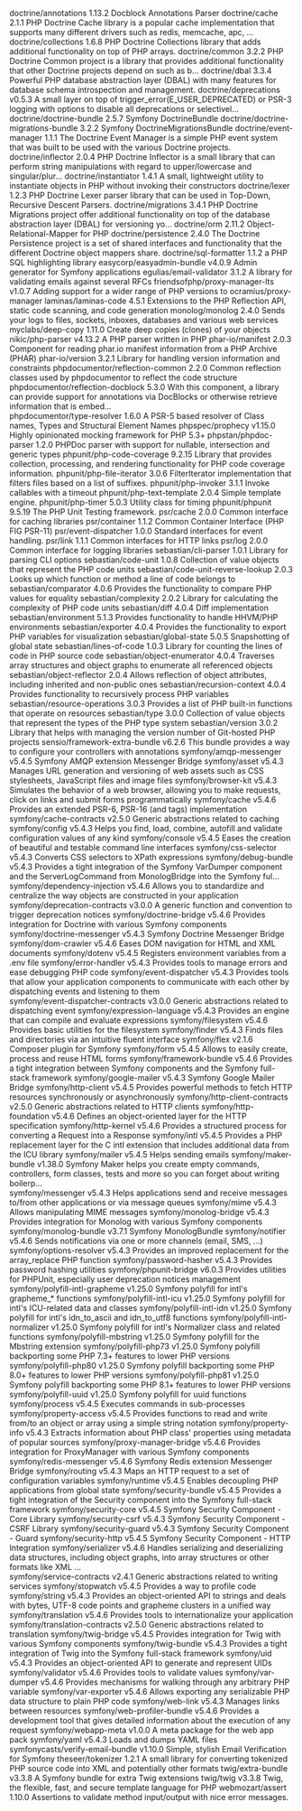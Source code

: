 doctrine/annotations                1.13.2  Docblock Annotations Parser
doctrine/cache                      2.1.1   PHP Doctrine Cache library is a popular cache implementation that supports many different drivers such as redis, memcache, apc, ...
doctrine/collections                1.6.8   PHP Doctrine Collections library that adds additional functionality on top of PHP arrays.
doctrine/common                     3.2.2   PHP Doctrine Common project is a library that provides additional functionality that other Doctrine projects depend on such as b...
doctrine/dbal                       3.3.4   Powerful PHP database abstraction layer (DBAL) with many features for database schema introspection and management.
doctrine/deprecations               v0.5.3  A small layer on top of trigger_error(E_USER_DEPRECATED) or PSR-3 logging with options to disable all deprecations or selectivel...
doctrine/doctrine-bundle            2.5.7   Symfony DoctrineBundle
doctrine/doctrine-migrations-bundle 3.2.2   Symfony DoctrineMigrationsBundle
doctrine/event-manager              1.1.1   The Doctrine Event Manager is a simple PHP event system that was built to be used with the various Doctrine projects.
doctrine/inflector                  2.0.4   PHP Doctrine Inflector is a small library that can perform string manipulations with regard to upper/lowercase and singular/plur...
doctrine/instantiator               1.4.1   A small, lightweight utility to instantiate objects in PHP without invoking their constructors
doctrine/lexer                      1.2.3   PHP Doctrine Lexer parser library that can be used in Top-Down, Recursive Descent Parsers.
doctrine/migrations                 3.4.1   PHP Doctrine Migrations project offer additional functionality on top of the database abstraction layer (DBAL) for versioning yo...
doctrine/orm                        2.11.2  Object-Relational-Mapper for PHP
doctrine/persistence                2.4.0   The Doctrine Persistence project is a set of shared interfaces and functionality that the different Doctrine object mappers share. 
doctrine/sql-formatter              1.1.2   a PHP SQL highlighting library
easycorp/easyadmin-bundle           v4.0.9  Admin generator for Symfony applications
egulias/email-validator             3.1.2   A library for validating emails against several RFCs
friendsofphp/proxy-manager-lts      v1.0.7  Adding support for a wider range of PHP versions to ocramius/proxy-manager
laminas/laminas-code                4.5.1   Extensions to the PHP Reflection API, static code scanning, and code generation
monolog/monolog                     2.4.0   Sends your logs to files, sockets, inboxes, databases and various web services
myclabs/deep-copy                   1.11.0  Create deep copies (clones) of your objects
nikic/php-parser                    v4.13.2 A PHP parser written in PHP
phar-io/manifest                    2.0.3   Component for reading phar.io manifest information from a PHP Archive (PHAR)
phar-io/version                     3.2.1   Library for handling version information and constraints
phpdocumentor/reflection-common     2.2.0   Common reflection classes used by phpdocumentor to reflect the code structure
phpdocumentor/reflection-docblock   5.3.0   With this component, a library can provide support for annotations via DocBlocks or otherwise retrieve information that is embed...   
phpdocumentor/type-resolver         1.6.0   A PSR-5 based resolver of Class names, Types and Structural Element Names
phpspec/prophecy                    v1.15.0 Highly opinionated mocking framework for PHP 5.3+
phpstan/phpdoc-parser               1.2.0   PHPDoc parser with support for nullable, intersection and generic types
phpunit/php-code-coverage           9.2.15  Library that provides collection, processing, and rendering functionality for PHP code coverage information.
phpunit/php-file-iterator           3.0.6   FilterIterator implementation that filters files based on a list of suffixes.
phpunit/php-invoker                 3.1.1   Invoke callables with a timeout
phpunit/php-text-template           2.0.4   Simple template engine.
phpunit/php-timer                   5.0.3   Utility class for timing
phpunit/phpunit                     9.5.19  The PHP Unit Testing framework.
psr/cache                           2.0.0   Common interface for caching libraries
psr/container                       1.1.2   Common Container Interface (PHP FIG PSR-11)
psr/event-dispatcher                1.0.0   Standard interfaces for event handling.
psr/link                            1.1.1   Common interfaces for HTTP links
psr/log                             2.0.0   Common interface for logging libraries
sebastian/cli-parser                1.0.1   Library for parsing CLI options
sebastian/code-unit                 1.0.8   Collection of value objects that represent the PHP code units
sebastian/code-unit-reverse-lookup  2.0.3   Looks up which function or method a line of code belongs to
sebastian/comparator                4.0.6   Provides the functionality to compare PHP values for equality
sebastian/complexity                2.0.2   Library for calculating the complexity of PHP code units
sebastian/diff                      4.0.4   Diff implementation
sebastian/environment               5.1.3   Provides functionality to handle HHVM/PHP environments
sebastian/exporter                  4.0.4   Provides the functionality to export PHP variables for visualization
sebastian/global-state              5.0.5   Snapshotting of global state
sebastian/lines-of-code             1.0.3   Library for counting the lines of code in PHP source code
sebastian/object-enumerator         4.0.4   Traverses array structures and object graphs to enumerate all referenced objects
sebastian/object-reflector          2.0.4   Allows reflection of object attributes, including inherited and non-public ones
sebastian/recursion-context         4.0.4   Provides functionality to recursively process PHP variables
sebastian/resource-operations       3.0.3   Provides a list of PHP built-in functions that operate on resources
sebastian/type                      3.0.0   Collection of value objects that represent the types of the PHP type system
sebastian/version                   3.0.2   Library that helps with managing the version number of Git-hosted PHP projects
sensio/framework-extra-bundle       v6.2.6  This bundle provides a way to configure your controllers with annotations
symfony/amqp-messenger              v5.4.5  Symfony AMQP extension Messenger Bridge
symfony/asset                       v5.4.3  Manages URL generation and versioning of web assets such as CSS stylesheets, JavaScript files and image files
symfony/browser-kit                 v5.4.3  Simulates the behavior of a web browser, allowing you to make requests, click on links and submit forms programmatically
symfony/cache                       v5.4.6  Provides an extended PSR-6, PSR-16 (and tags) implementation
symfony/cache-contracts             v2.5.0  Generic abstractions related to caching
symfony/config                      v5.4.3  Helps you find, load, combine, autofill and validate configuration values of any kind
symfony/console                     v5.4.5  Eases the creation of beautiful and testable command line interfaces
symfony/css-selector                v5.4.3  Converts CSS selectors to XPath expressions
symfony/debug-bundle                v5.4.3  Provides a tight integration of the Symfony VarDumper component and the ServerLogCommand from MonologBridge into the Symfony ful...   
symfony/dependency-injection        v5.4.6  Allows you to standardize and centralize the way objects are constructed in your application
symfony/deprecation-contracts       v3.0.0  A generic function and convention to trigger deprecation notices
symfony/doctrine-bridge             v5.4.6  Provides integration for Doctrine with various Symfony components
symfony/doctrine-messenger          v5.4.3  Symfony Doctrine Messenger Bridge
symfony/dom-crawler                 v5.4.6  Eases DOM navigation for HTML and XML documents
symfony/dotenv                      v5.4.5  Registers environment variables from a .env file
symfony/error-handler               v5.4.3  Provides tools to manage errors and ease debugging PHP code
symfony/event-dispatcher            v5.4.3  Provides tools that allow your application components to communicate with each other by dispatching events and listening to them      
symfony/event-dispatcher-contracts  v3.0.0  Generic abstractions related to dispatching event
symfony/expression-language         v5.4.3  Provides an engine that can compile and evaluate expressions
symfony/filesystem                  v5.4.6  Provides basic utilities for the filesystem
symfony/finder                      v5.4.3  Finds files and directories via an intuitive fluent interface
symfony/flex                        v2.1.6  Composer plugin for Symfony
symfony/form                        v5.4.5  Allows to easily create, process and reuse HTML forms
symfony/framework-bundle            v5.4.6  Provides a tight integration between Symfony components and the Symfony full-stack framework
symfony/google-mailer               v5.4.3  Symfony Google Mailer Bridge
symfony/http-client                 v5.4.5  Provides powerful methods to fetch HTTP resources synchronously or asynchronously
symfony/http-client-contracts       v2.5.0  Generic abstractions related to HTTP clients
symfony/http-foundation             v5.4.6  Defines an object-oriented layer for the HTTP specification
symfony/http-kernel                 v5.4.6  Provides a structured process for converting a Request into a Response
symfony/intl                        v5.4.5  Provides a PHP replacement layer for the C intl extension that includes additional data from the ICU library
symfony/mailer                      v5.4.5  Helps sending emails
symfony/maker-bundle                v1.38.0 Symfony Maker helps you create empty commands, controllers, form classes, tests and more so you can forget about writing boilerp...   
symfony/messenger                   v5.4.3  Helps applications send and receive messages to/from other applications or via message queues
symfony/mime                        v5.4.3  Allows manipulating MIME messages
symfony/monolog-bridge              v5.4.3  Provides integration for Monolog with various Symfony components
symfony/monolog-bundle              v3.7.1  Symfony MonologBundle
symfony/notifier                    v5.4.6  Sends notifications via one or more channels (email, SMS, ...)
symfony/options-resolver            v5.4.3  Provides an improved replacement for the array_replace PHP function
symfony/password-hasher             v5.4.3  Provides password hashing utilities
symfony/phpunit-bridge              v6.0.3  Provides utilities for PHPUnit, especially user deprecation notices management
symfony/polyfill-intl-grapheme      v1.25.0 Symfony polyfill for intl's grapheme_* functions
symfony/polyfill-intl-icu           v1.25.0 Symfony polyfill for intl's ICU-related data and classes
symfony/polyfill-intl-idn           v1.25.0 Symfony polyfill for intl's idn_to_ascii and idn_to_utf8 functions
symfony/polyfill-intl-normalizer    v1.25.0 Symfony polyfill for intl's Normalizer class and related functions
symfony/polyfill-mbstring           v1.25.0 Symfony polyfill for the Mbstring extension
symfony/polyfill-php73              v1.25.0 Symfony polyfill backporting some PHP 7.3+ features to lower PHP versions
symfony/polyfill-php80              v1.25.0 Symfony polyfill backporting some PHP 8.0+ features to lower PHP versions
symfony/polyfill-php81              v1.25.0 Symfony polyfill backporting some PHP 8.1+ features to lower PHP versions
symfony/polyfill-uuid               v1.25.0 Symfony polyfill for uuid functions
symfony/process                     v5.4.5  Executes commands in sub-processes
symfony/property-access             v5.4.5  Provides functions to read and write from/to an object or array using a simple string notation
symfony/property-info               v5.4.3  Extracts information about PHP class' properties using metadata of popular sources
symfony/proxy-manager-bridge        v5.4.6  Provides integration for ProxyManager with various Symfony components
symfony/redis-messenger             v5.4.6  Symfony Redis extension Messenger Bridge
symfony/routing                     v5.4.3  Maps an HTTP request to a set of configuration variables
symfony/runtime                     v5.4.5  Enables decoupling PHP applications from global state
symfony/security-bundle             v5.4.5  Provides a tight integration of the Security component into the Symfony full-stack framework
symfony/security-core               v5.4.5  Symfony Security Component - Core Library
symfony/security-csrf               v5.4.3  Symfony Security Component - CSRF Library
symfony/security-guard              v5.4.3  Symfony Security Component - Guard
symfony/security-http               v5.4.5  Symfony Security Component - HTTP Integration
symfony/serializer                  v5.4.6  Handles serializing and deserializing data structures, including object graphs, into array structures or other formats like XML ...   
symfony/service-contracts           v2.4.1  Generic abstractions related to writing services
symfony/stopwatch                   v5.4.5  Provides a way to profile code
symfony/string                      v5.4.3  Provides an object-oriented API to strings and deals with bytes, UTF-8 code points and grapheme clusters in a unified way
symfony/translation                 v5.4.6  Provides tools to internationalize your application
symfony/translation-contracts       v2.5.0  Generic abstractions related to translation
symfony/twig-bridge                 v5.4.5  Provides integration for Twig with various Symfony components
symfony/twig-bundle                 v5.4.3  Provides a tight integration of Twig into the Symfony full-stack framework
symfony/uid                         v5.4.3  Provides an object-oriented API to generate and represent UIDs
symfony/validator                   v5.4.6  Provides tools to validate values
symfony/var-dumper                  v5.4.6  Provides mechanisms for walking through any arbitrary PHP variable
symfony/var-exporter                v5.4.6  Allows exporting any serializable PHP data structure to plain PHP code
symfony/web-link                    v5.4.3  Manages links between resources
symfony/web-profiler-bundle         v5.4.6  Provides a development tool that gives detailed information about the execution of any request
symfony/webapp-meta                 v1.0.0  A meta package for the web app pack
symfony/yaml                        v5.4.3  Loads and dumps YAML files
symfonycasts/verify-email-bundle    v1.10.0 Simple, stylish Email Verification for Symfony
theseer/tokenizer                   1.2.1   A small library for converting tokenized PHP source code into XML and potentially other formats
twig/extra-bundle                   v3.3.8  A Symfony bundle for extra Twig extensions
twig/twig                           v3.3.8  Twig, the flexible, fast, and secure template language for PHP
webmozart/assert                    1.10.0  Assertions to validate method input/output with nice error messages.